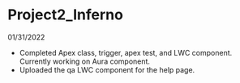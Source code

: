 # Project2_Inferno

01/31/2022
- Completed Apex class, trigger, apex test, and LWC component. Currently working on Aura component.
- Uploaded the qa LWC component for the help page.
